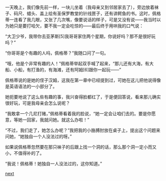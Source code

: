 
一天晚上，我们像先前一样，一块儿坐着（我母亲又到邻居家去了），旁边放着袜子、码尺、蜡头、盖上绘有圣保罗教堂的针线匣子，还有讲鳄鱼的书。这时，佩格蒂一连看了我几眼，又张了几次嘴，像要说话的样子，可是又没有说——我当时以为她只是要打哈欠，要不我一定会吃惊的——最后终于用哄我的口气说：

“大卫少爷，我带你去亚茅斯[5]我哥哥家住两个星期，你说好吗？那不是很好玩吗？”

“你哥哥是个有趣的人吗，佩格蒂？”我随口问了一句。

“哦，他是个非常有趣的人！”佩格蒂举起双手喊了起来，“那儿还有大海，有大船、小船，有打渔的，有海滩，还有阿姆[6]跟你一起玩——”

佩格蒂说的是她的侄子汉姆，这我在第一章中已经提到过，可她在这儿把他说得像是英语语法的一小部分了。

她扼要地说了这么些有趣的事，我兴奋得脸都红了，于是便回答说，看来那儿确实很好玩，可是我母亲会怎么说呢？

“我敢拿一个几尼打赌，”佩格蒂看着我的脸说，“她一定会让咱们去的。要是你愿意，等她一回家，我就问她。就这么办啦！”

“不过，我们走了，她怎么办呢？”我把我的小胳膊肘放在桌子上，提出这个问题来问她，“她独自一个人没法过的呀。”

如果说佩格蒂忽然要在那只袜子的后跟上找一个洞的话，那么那个洞一定小而又小，不值得补的了。

“我说！佩格蒂！她独自一人没法过的，这你知道。”

[next](page35.md)